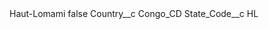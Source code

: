 <?xml version="1.0" encoding="UTF-8"?>
<CustomMetadata xmlns="http://soap.sforce.com/2006/04/metadata" xmlns:xsi="http://www.w3.org/2001/XMLSchema-instance" xmlns:xsd="http://www.w3.org/2001/XMLSchema">
    <label>Haut-Lomami</label>
    <protected>false</protected>
    <values>
        <field>Country__c</field>
        <value xsi:type="xsd:string">Congo_CD</value>
    </values>
    <values>
        <field>State_Code__c</field>
        <value xsi:type="xsd:string">HL</value>
    </values>
</CustomMetadata>

